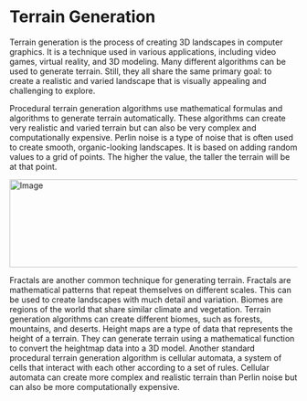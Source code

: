 # Terrain Generation

Terrain generation is the process of creating 3D landscapes in computer graphics. It is a technique used in various applications, including video games, virtual reality, and 3D modeling. Many different algorithms can be used to generate terrain. Still, they all share the same primary goal: to create a realistic and varied landscape that is visually appealing and challenging to explore.

Procedural terrain generation algorithms use mathematical formulas and algorithms to generate terrain automatically. These algorithms can create very realistic and varied terrain but can also be very complex and computationally expensive.
Perlin noise is a type of noise that is often used to create smooth, organic-looking landscapes. It is based on adding random values to a grid of points. The higher the value, the taller the terrain will be at that point.

<img width="679" height="154" alt="Image" src="https://github.com/user-attachments/assets/bc83110c-288d-4500-8ab1-f25ba5927d15" />

Fractals are another common technique for generating terrain. Fractals are mathematical patterns that repeat themselves on different scales. This can be used to create landscapes with much detail and variation.
Biomes are regions of the world that share similar climate and vegetation. Terrain generation algorithms can create different biomes, such as forests, mountains, and deserts.
Height maps are a type of data that represents the height of a terrain. They can generate terrain using a mathematical function to convert the heightmap data into a 3D model.
Another standard procedural terrain generation algorithm is cellular automata, a system of cells that interact with each other according to a set of rules. Cellular automata can create more complex and realistic terrain than Perlin noise but can also be more computationally expensive.
